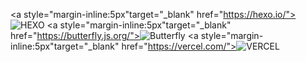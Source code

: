 <a style="margin-inline:5px"target="_blank" href="https://hexo.io/"><img src="https://img.shields.io/badge/Frame-Hexo-blue?style=flat&logo=hexo" title="博客框架为 Hexo" alt="HEXO">
</a><a style="margin-inline:5px"target="_blank" href="https://butterfly.js.org/"><img src="https://img.shields.io/badge/Theme-Butterfly-6513df?style=flat&logo=bitdefender" title="主题采用 Butterfly" alt="Butterfly">
</a><a style="margin-inline:5px"target="_blank" href="https://vercel.com/"><img src="https://img.shields.io/badge/Vercel-black?style=flat&logo=Vercel&logoColor=white" title="部署于Vercel" alt="VERCEL"></a>

